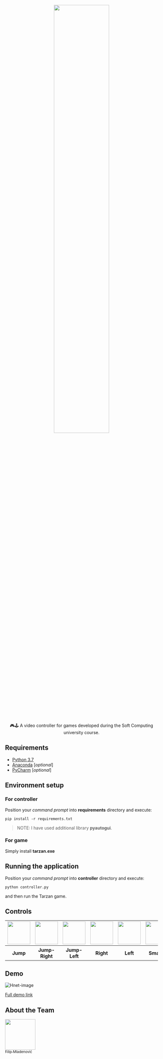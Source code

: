 

<p align="center"><img width=60% src="https://user-images.githubusercontent.com/30222786/74770570-c90a0e80-528c-11ea-85bd-659ad9949077.jpg"></p>
<p align="center">
🎮🕹 A video controller for games developed during the Soft Computing university course.</p>

## Requirements
* [Python 3.7](https://www.python.org/downloads/release/python-370/)
* [Anaconda](https://www.anaconda.com/distribution/#download-section) [*optional*]
* [PyCharm](https://www.jetbrains.com/pycharm/) [*optional*]

## Environment setup

### For controller 

Position your *command prompt* into **requirements** directory and execute:
```
pip install -r requirements.txt
```
>NOTE: I have used additional library **pyautogui**.

### For game
Simply install **tarzan.exe**



## Running the application
Position your *command prompt* into **controller** directory and execute:
```
python controller.py
```
and then run the Tarzan game.


## Controls
<table>
<tr>
<td> 
	<img src="https://user-images.githubusercontent.com/30222786/74766885-264e9180-5286-11ea-84cc-9b76daa8d7c2.jpg" width="75px;"/> 
</td>  
<td> 
	<img src="https://user-images.githubusercontent.com/30222786/74767510-40d53a80-5287-11ea-9789-b44c68a6e191.jpg" width="75px;"/> 
</td>  
<td> 
	<img src="https://user-images.githubusercontent.com/30222786/74767597-6febac00-5287-11ea-9586-5539dfea5b06.jpg" width="75px;"/> 
</td>  
<td> 
	<img src="https://user-images.githubusercontent.com/30222786/74767641-86920300-5287-11ea-80fa-4a0e09ea579d.jpg" width="75px;"/> 
</td>  
<td> 
	<img src="https://user-images.githubusercontent.com/30222786/74767658-927dc500-5287-11ea-812f-38e2d4f62328.jpg" width="75px;"/> 
</td>  
<td> 
	<img src="https://user-images.githubusercontent.com/30222786/74767715-ab867600-5287-11ea-9205-230e85c45f35.jpg" width="75px;"/> 
</td>  
</tr>
<tr>
<th>
Jump
</th>
<th>
Jump-Right
</th>
<th>
Jump-Left
</th>
<th>
Right
</th>
<th>
Left
</th>
<th>
Smash
</th>
</tr>

</table>
  
## Demo
![Hnet-image](https://user-images.githubusercontent.com/30222786/75114067-39c97600-5653-11ea-9f6e-b7789726127b.gif)

[Full demo link](https://www.youtube.com/watch?time_continue=8&v=0nj4s8Cejb8&feature=emb_logo)

## About the Team
[<img src="https://avatars1.githubusercontent.com/u/30222786?s=88&v=4" width="100px;"/>](https://github.com/FilipMeng)<br/> [<sub>Filip Mladenović</sub>](https://github.com/FilipMeng)